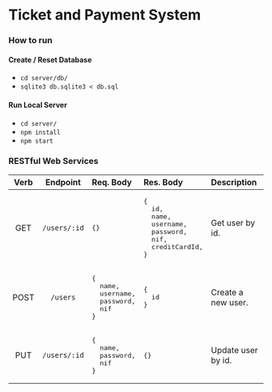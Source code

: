# Ticket and Payment System

### How to run

#### Create / Reset Database

* `cd server/db/`
* `sqlite3 db.sqlite3 < db.sql`

#### Run Local Server

* `cd server/`
* `npm install`
* `npm start`

### RESTful Web Services

| Verb  | Endpoint | Req. Body | Res. Body | Description |
| :---: | :------: | :-------- | :-------- | :--------- |
| GET   | `/users/:id` | <pre>{}</pre> | <pre>{<br>&nbsp;&nbsp;id,<br>&nbsp;&nbsp;name,<br>&nbsp;&nbsp;username,<br>&nbsp;&nbsp;password,<br>&nbsp;&nbsp;nif,<br>&nbsp;&nbsp;creditCardId,<br>}</pre> |Get user by id. |
| POST | `/users` | <pre>{<br>&nbsp;&nbsp;name,<br>&nbsp;&nbsp;username,<br>&nbsp;&nbsp;password,<br>&nbsp;&nbsp;nif<br>}</pre> | <pre>{<br>&nbsp;&nbsp;id<br>}</pre> | Create a new user. |
| PUT | `/users/:id` | <pre>{<br>&nbsp;&nbsp;name,<br>&nbsp;&nbsp;password,<br>&nbsp;&nbsp;nif<br>}</pre> | <pre>{}</pre> | Update user by id.